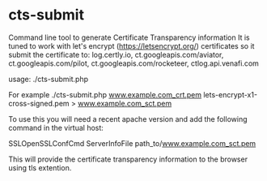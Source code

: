 # cts-submit
Command line tool to generate Certificate Transparency information
It is tuned to work with let's encrypt (https://letsencrypt.org/) certificates so it submit the certificate to:
log.certly.io, ct.googleapis.com/aviator, ct.googleapis.com/pilot, ct.googleapis.com/rocketeer, ctlog.api.venafi.com

usage: ./cts-submit.php <certificate> <intermediate>

For example ./cts-submit.php www.example.com_crt.pem lets-encrypt-x1-cross-signed.pem > www.example.com_sct.pem

To use this you will need a recent apache version and add the following command in the virtual host:

SSLOpenSSLConfCmd ServerInfoFile path_to/www.example.com_sct.pem

This will provide the certificate transparency information to the browser using tls extention.

